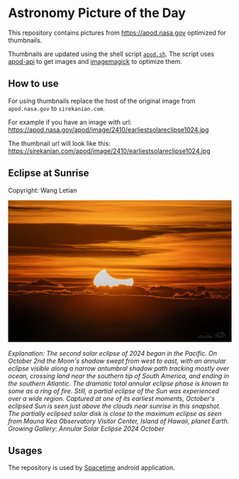 # Astronomy Picture of the Day

This repository contains pictures from https://apod.nasa.gov optimized for thumbnails.

Thumbnails are updated using the shell script [`apod.sh`](apod.sh). The script
uses [apod-api](https://github.com/nasa/apod-api) to get images and [imagemagick](https://imagemagick.org) to
optimize them.

## How to use

For using thumbnails replace the host of the original image from `apod.nasa.gov` to `sirekanian.com`.

For example if you have an image with url:<br>
https://apod.nasa.gov/apod/image/2410/earliestsolareclipse1024.jpg

The thumbnail url will look like this:<br>
https://sirekanian.com/apod/image/2410/earliestsolareclipse1024.jpg

## Eclipse at Sunrise

Copyright: Wang Letian

[![the picture of the day][1]][2]

_Explanation: The second solar eclipse of 2024 began in the Pacific. On October 2nd the Moon's shadow swept from west to east, with an annular eclipse visible along a narrow antumbral shadow path tracking mostly over ocean, crossing land near the southern tip of South America, and ending in the southern Atlantic. The dramatic total annular eclipse phase is known to some as a ring of fire. Still, a partial eclipse of the Sun was experienced over a wide region. Captured at one of its earliest moments, October's eclipsed Sun is seen just above the clouds near sunrise in this snapshot. The partially eclipsed solar disk is close to the maximum eclipse as seen from Mauna Kea Observatory Visitor Center, Island of Hawaii, planet Earth.   Growing Gallery: Annular Solar Eclipse 2024 October_

## Usages

The repository is used by [Spacetime][3] android application.

[1]: image/2410/earliestsolareclipse1024.jpg

[2]: https://apod.nasa.gov/apod/image/2410/earliestsolareclipse1024.jpg

[3]: https://github.com/sirekanian/spacetime
